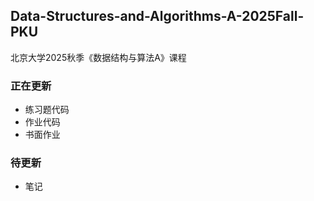 ## Data-Structures-and-Algorithms-A-2025Fall-PKU
北京大学2025秋季《数据结构与算法A》课程
### 正在更新
- 练习题代码
- 作业代码
- 书面作业
### 待更新
- 笔记

